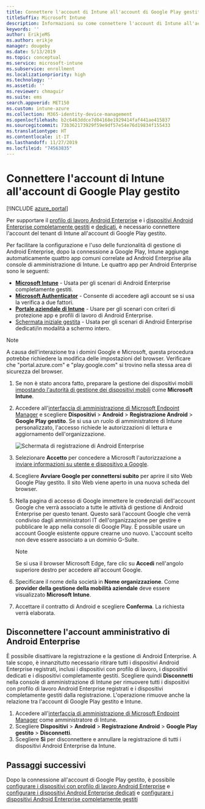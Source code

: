 ```yaml
---
title: Connettere l'account di Intune all'account di Google Play gestito.
titleSuffix: Microsoft Intune
description: Informazioni su come connettere l'account di Intune all'account di Google Play gestito.
keywords: ''
author: ErikjeMS
ms.author: erikje
manager: dougeby
ms.date: 5/13/2019
ms.topic: conceptual
ms.service: microsoft-intune
ms.subservice: enrollment
ms.localizationpriority: high
ms.technology: ''
ms.assetid: ''
ms.reviewer: chmaguir
ms.suite: ems
search.appverid: MET150
ms.custom: intune-azure
ms.collection: M365-identity-device-management
ms.openlocfilehash: b2c6463ddce7d04168e1929414faf441ae415837
ms.sourcegitcommit: 73b362173929f59e9df57e54e76d19834f155433
ms.translationtype: HT
ms.contentlocale: it-IT
ms.lasthandoff: 11/27/2019
ms.locfileid: "74563835"
---
```

# <a name="connect-your-intune-account-to-your-managed-google-play-account"></a>Connettere l'account di Intune all'account di Google Play gestito

[!INCLUDE [azure_portal](../includes/azure_portal.md)]

Per supportare il [profilo di lavoro Android Enterprise](android-work-profile-enroll.md) e i [dispositivi Android Enterprise completamente gestiti](android-fully-managed-enroll.md) e [dedicati](android-kiosk-enroll.md), è necessario connettere l'account del tenant di Intune all'account di Google Play gestito.  

Per facilitare la configurazione e l'uso delle funzionalità di gestione di Android Enterprise, dopo la connessione a Google Play, Intune aggiunge automaticamente quattro app comuni correlate ad Android Enterprise alla console di amministrazione di Intune. Le quattro app per Android Enterprise sono le seguenti:

- **[Microsoft Intune](https://play.google.com/store/apps/details?id=com.microsoft.intune)** - Usata per gli scenari di Android Enterprise completamente gestiti.
- **[Microsoft Authenticator](https://play.google.com/store/apps/details?id=com.azure.authenticator)** - Consente di accedere agli account se si usa la verifica a due fattori.
- **[Portale aziendale di Intune](https://play.google.com/store/apps/details?id=com.microsoft.windowsintune.companyportal)** - Usare per gli scenari con criteri di protezione app e profili di lavoro di Android Enterprise.
- [Schermata iniziale gestita](https://play.google.com/store/apps/details?id=com.microsoft.launcher.enterprise) - Usata per gli scenari di Android Enterprise dedicati/in modalità a schermo intero.

> [!NOTE]
> A causa dell'interazione tra i domini Google e Microsoft, questa procedura potrebbe richiedere la modifica delle impostazioni del browser.  Verificare che "portal.azure.com" e "play.google.com" si trovino nella stessa area di sicurezza del browser.

1. Se non è stato ancora fatto, preparare la gestione dei dispositivi mobili [impostando l'autorità di gestione dei dispositivi mobili](../fundamentals/mdm-authority-set.md) come **Microsoft Intune**.
2. Accedere all'[interfaccia di amministrazione di Microsoft Endpoint Manager](https://go.microsoft.com/fwlink/?linkid=2109431) e scegliere **Dispositivi** > **Android** > **Registrazione Android** > **Google Play gestito**.  Se si usa un ruolo di amministratore di Intune personalizzato, l'accesso richiede le autorizzazioni di lettura e aggiornamento dell'organizzazione.
   
   ![Schermata di registrazione di Android Enterprise](./media/connect-intune-android-enterprise/android-work-bind.png)

3. Selezionare **Accetto** per concedere a Microsoft l'autorizzazione a [inviare informazioni su utente e dispositivo a Google](../protect/data-intune-sends-to-google.md). 
   
4. Scegliere **Avviare Google per connettersi subito** per aprire il sito Web Google Play gestito. Il sito Web viene aperto in una nuova scheda del browser.
  
5. Nella pagina di accesso di Google immettere le credenziali dell'account Google che verrà associato a tutte le attività di gestione di Android Enterprise per questo tenant. Questo sarà l'account Google che verrà condiviso dagli amministratori IT dell'organizzazione per gestire e pubblicare le app nella console di Google Play. È possibile usare un account Google esistente oppure crearne uno nuovo. L'account scelto non deve essere associato a un dominio G-Suite.
    
    > [!Note]
    > Se si usa il browser Microsoft Edge, fare clic su **Accedi** nell'angolo superiore destro per accedere all'account Google.

6. Specificare il nome della società in **Nome organizzazione**. Come **provider della gestione della mobilità aziendale** deve essere visualizzato **Microsoft Intune**.

7. Accettare il contratto di Android e scegliere **Conferma**. La richiesta verrà elaborata.

## <a name="disconnect-your-android-enterprise-administrative-account"></a>Disconnettere l'account amministrativo di Android Enterprise

È possibile disattivare la registrazione e la gestione di Android Enterprise. A tale scopo, è innanzitutto necessario ritirare tutti i dispositivi Android Enterprise registrati, inclusi i dispositivi con profilo di lavoro, i dispositivi dedicati e i dispositivi completamente gestiti. Scegliere quindi **Disconnetti** nella console di amministrazione di Intune per rimuovere tutti i dispositivi con profilo di lavoro Android Enterprise registrati e i dispositivi completamente gestiti dalla registrazione. L'operazione rimuove anche la relazione tra l'account di Google Play gestito e Intune.

1. Accedere all'[interfaccia di amministrazione di Microsoft Endpoint Manager](https://go.microsoft.com/fwlink/?linkid=2109431) come amministratore di Intune.
2. Scegliere **Dispositivi** > **Android** > **Registrazione Android** > **Google Play gestito** > **Disconnetti**.
3. Scegliere **Sì** per disconnettere e annullare la registrazione di tutti i dispositivi Android Enterprise da Intune.

## <a name="next-steps"></a>Passaggi successivi

Dopo la connessione all'account di Google Play gestito, è possibile [configurare i dispositivi con profilo di lavoro Android Enterprise](android-work-profile-enroll.md) e [configurare i dispositivi Android Enterprise dedicati](android-kiosk-enroll.md) e [configurare i dispositivi Android Enterprise completamente gestiti](android-kiosk-enroll.md)
